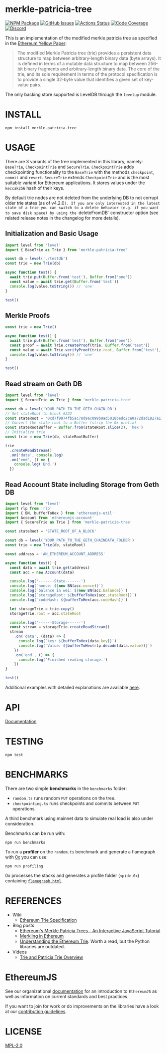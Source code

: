 # merkle-patricia-tree

[![NPM Package][trie-npm-badge]][trie-npm-link]
[![GitHub Issues][trie-issues-badge]][trie-issues-link]
[![Actions Status][trie-actions-badge]][trie-actions-link]
[![Code Coverage][trie-coverage-badge]][trie-coverage-link]
[![Discord][discord-badge]][discord-link]

This is an implementation of the modified merkle patricia tree as specified in the [Ethereum Yellow Paper](http://gavwood.com/Paper.pdf):

> The modified Merkle Patricia tree (trie) provides a persistent data structure to map between arbitrary-length binary data (byte arrays). It is defined in terms of a mutable data structure to map between 256-bit binary fragments and arbitrary-length binary data. The core of the trie, and its sole requirement in terms of the protocol specification is to provide a single 32-byte value that identifies a given set of key-value pairs.

The only backing store supported is LevelDB through the `levelup` module.

# INSTALL

`npm install merkle-patricia-tree`

# USAGE

There are 3 variants of the tree implemented in this library, namely: `BaseTrie`, `CheckpointTrie` and `SecureTrie`. `CheckpointTrie` adds checkpointing functionality to the `BaseTrie` with the methods `checkpoint`, `commit` and `revert`. `SecureTrie` extends `CheckpointTrie` and is the most suitable variant for Ethereum applications. It stores values under the `keccak256` hash of their keys.

By default trie nodes are not deleted from the underlying DB to not corrupt older trie states (as of v4.2.0`). If you are only interested in the latest state of a trie you can switch to a delete behavior (e.g. if you want to save disk space) by using the `deleteFromDB` constructor option (see related release notes in the changelog for more details).

## Initialization and Basic Usage

```typescript
import level from 'level'
import { BaseTrie as Trie } from 'merkle-patricia-tree'

const db = level('./testdb')
const trie = new Trie(db)

async function test() {
  await trie.put(Buffer.from('test'), Buffer.from('one'))
  const value = await trie.get(Buffer.from('test'))
  console.log(value.toString()) // 'one'
}

test()
```

## Merkle Proofs

```typescript
const trie = new Trie()

async function test() {
  await trie.put(Buffer.from('test'), Buffer.from('one'))
  const proof = await Trie.createProof(trie, Buffer.from('test'))
  const value = await Trie.verifyProof(trie.root, Buffer.from('test'), proof)
  console.log(value.toString()) // 'one'
}

test()
```

## Read stream on Geth DB

```typescript
import level from 'level'
import { SecureTrie as Trie } from 'merkle-patricia-tree'

const db = level('YOUR_PATH_TO_THE_GETH_CHAIN_DB')
// Set stateRoot to block #222
const stateRoot = '0xd7f8974fb5ac78d9ac099b9ad5018bedc2ce0a72dad1827a1709da30580f0544'
// Convert the state root to a Buffer (strip the 0x prefix)
const stateRootBuffer = Buffer.from(stateRoot.slice(2), 'hex')
// Initialize trie
const trie = new Trie(db, stateRootBuffer)

trie
  .createReadStream()
  .on('data', console.log)
  .on('end', () => {
    console.log('End.')
  })
```

## Read Account State including Storage from Geth DB

```typescript
import level from 'level'
import rlp from 'rlp'
import { BN, bufferToHex } from 'ethereumjs-util'
import Account from 'ethereumjs-account'
import { SecureTrie as Trie } from 'merkle-patricia-tree'

const stateRoot = 'STATE_ROOT_OF_A_BLOCK'

const db = level('YOUR_PATH_TO_THE_GETH_CHAINDATA_FOLDER')
const trie = new Trie(db, stateRoot)

const address = 'AN_ETHEREUM_ACCOUNT_ADDRESS'

async function test() {
  const data = await trie.get(address)
  const acc = new Account(data)

  console.log('-------State-------')
  console.log(`nonce: ${new BN(acc.nonce)}`)
  console.log(`balance in wei: ${new BN(acc.balance)}`)
  console.log(`storageRoot: ${bufferToHex(acc.stateRoot)}`)
  console.log(`codeHash: ${bufferToHex(acc.codeHash)}`)

  let storageTrie = trie.copy()
  storageTrie.root = acc.stateRoot

  console.log('------Storage------')
  const stream = storageTrie.createReadStream()
  stream
    .on('data', (data) => {
      console.log(`key: ${bufferToHex(data.key)}`)
      console.log(`Value: ${bufferToHex(rlp.decode(data.value))}`)
    })
    .on('end', () => {
      console.log('Finished reading storage.')
    })
}

test()
```

Additional examples with detailed explanations are available [here](https://github.com/gabrocheleau/merkle-patricia-trees-examples).

# API

[Documentation](./docs/README.md)

# TESTING

`npm test`

# BENCHMARKS

There are two simple **benchmarks** in the `benchmarks` folder:

- `random.ts` runs random `PUT` operations on the tree.
- `checkpointing.ts` runs checkpoints and commits between `PUT` operations.

A third benchmark using mainnet data to simulate real load is also under consideration.

Benchmarks can be run with:

```shell
npm run benchmarks
```

To run a **profiler** on the `random.ts` benchmark and generate a flamegraph with [0x](https://github.com/davidmarkclements/0x) you can use:

```shell
npm run profiling
```

0x processes the stacks and generates a profile folder (`<pid>.0x`) containing [`flamegraph.html`](https://github.com/davidmarkclements/0x/blob/master/docs/ui.md).

# REFERENCES

- Wiki
  - [Ethereum Trie Specification](https://github.com/ethereum/wiki/wiki/Patricia-Tree)
- Blog posts
  - [Ethereum's Merkle Patricia Trees - An Interactive JavaScript Tutorial](https://rockwaterweb.com/ethereum-merkle-patricia-trees-javascript-tutorial/)
  - [Merkling in Ethereum](https://blog.ethereum.org/2015/11/15/merkling-in-ethereum/)
  - [Understanding the Ethereum Trie](https://easythereentropy.wordpress.com/2014/06/04/understanding-the-ethereum-trie/). Worth a read, but the Python libraries are outdated.
- Videos
  - [Trie and Patricia Trie Overview](https://www.youtube.com/watch?v=jXAHLqQthKw&t=26s)

# EthereumJS

See our organizational [documentation](https://ethereumjs.readthedocs.io) for an introduction to `EthereumJS` as well as information on current standards and best practices.

If you want to join for work or do improvements on the libraries have a look at our [contribution guidelines](https://ethereumjs.readthedocs.io/en/latest/contributing.html).

# LICENSE

[MPL-2.0](<https://tldrlegal.com/license/mozilla-public-license-2.0-(mpl-2)>)

[discord-badge]: https://img.shields.io/static/v1?logo=discord&label=discord&message=Join&color=blue
[discord-link]: https://discord.gg/TNwARpR
[trie-npm-badge]: https://img.shields.io/npm/v/merkle-patricia-tree.svg
[trie-npm-link]: https://www.npmjs.com/package/merkle-patricia-tree
[trie-issues-badge]: https://img.shields.io/github/issues/ethereumjs/ethereumjs-monorepo/package:%20trie?label=issues
[trie-issues-link]: https://github.com/ethereumjs/ethereumjs-monorepo/issues?q=is%3Aopen+is%3Aissue+label%3A"package%3A+trie"
[trie-actions-badge]: https://github.com/ethereumjs/ethereumjs-monorepo/workflows/Trie%20Test/badge.svg
[trie-actions-link]: https://github.com/ethereumjs/ethereumjs-monorepo/actions?query=workflow%3A%22Trie+Test%22
[trie-coverage-badge]: https://codecov.io/gh/ethereumjs/ethereumjs-monorepo/branch/master/graph/badge.svg?flag=trie
[trie-coverage-link]: https://codecov.io/gh/ethereumjs/ethereumjs-monorepo/tree/master/packages/trie
